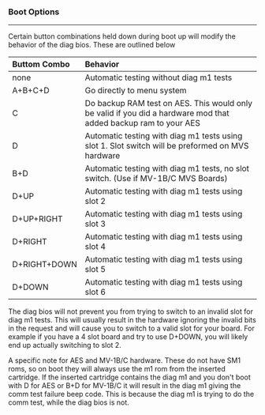 ### Boot Options
---

Certain button combinations held down during boot up will modify the behavior
of the diag bios.  These are outlined below

| Buttom Combo | Behavior |
| :---------- | :------- |
| none         | Automatic testing without diag m1 tests |
| A+B+C+D      | Go directly to menu system |
| C            | Do backup RAM test on AES.  This would only be valid if you did a hardware mod that added backup ram to your AES |
| D            | Automatic testing with diag m1 tests using slot 1.  Slot switch will be preformed on MVS hardware |
| B+D          | Automatic testing with diag m1 tests, no slot switch.  (Use if MV-1B/C MVS Boards) |
| D+UP         | Automatic testing with diag m1 tests using slot 2 |
| D+UP+RIGHT   | Automatic testing with diag m1 tests using slot 3 |
| D+RIGHT      | Automatic testing with diag m1 tests using slot 4 |
| D+RIGHT+DOWN | Automatic testing with diag m1 tests using slot 5 |
| D+DOWN       | Automatic testing with diag m1 tests using slot 6 |

The diag bios will not prevent you from trying to switch to an invalid slot
for diag m1 tests.  This will usually result in the hardware ignoring the
invalid bits in the request and will cause you to switch to a valid slot for
your board.  For example if you have a 4 slot board and try to use D+DOWN,
you will likely end up actually switching to slot 2.

A specific note for AES and MV-1B/C hardware.  These do not have SM1 roms, so
on boot they will always use the m1 rom from the inserted cartridge.  If the
inserted cartridge contains the diag m1 and you don't boot with D for AES or
B+D for MV-1B/C it will result in the diag m1 giving the comm test failure
beep code.  This is because the diag m1 is trying to do the comm test, while
the diag bios is not.
